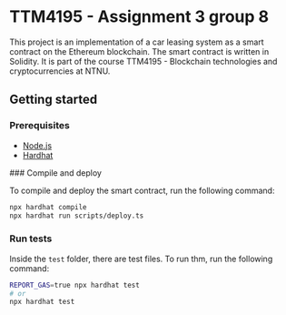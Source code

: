 # TTM4195 - Assignment 3 group 8

This project is an implementation of a car leasing system as a smart contract on the Ethereum blockchain. The smart contract is written in Solidity. It is part of the course TTM4195 - Blockchain technologies and cryptocurrencies at NTNU.

## Getting started

### Prerequisites

- [Node.js](https://nodejs.org/en/)
- [Hardhat](https://hardhat.org/getting-started/)

### Compile and deploy

To compile and deploy the smart contract, run the following command:

```bash
npx hardhat compile
npx hardhat run scripts/deploy.ts
```

### Run tests

Inside the `test` folder, there are test files. To run thm, run the following command:

```bash
REPORT_GAS=true npx hardhat test
# or 
npx hardhat test
```

